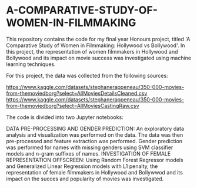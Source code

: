# A-COMPARATIVE-STUDY-OF-WOMEN-IN-FILMMAKING

This repository contains the code for my final year Honours project, titled 'A Comparative Study of Women in Filmmaking: Hollywood vs Bollywood'. In this project, the representation of women filmmakers in Hollywood and Bollywood and its impact on movie success was investigated using machine learning techniques.

For this project, the data was collected from the following sources:

https://www.kaggle.com/datasets/stephanerappeneau/350-000-movies-from-themoviedborg?select=AllMoviesDetailsCleaned.csv
https://www.kaggle.com/datasets/stephanerappeneau/350-000-movies-from-themoviedborg?select=AllMoviesCastingRaw.csv

The code is divided into two Jupyter notebooks:

DATA PRE-PROCESSING AND GENDER PREDICTION: An exploratory data analysis and visualization was performed on the data. The data was then pre-processed and feature extraction was performed. Gender prediction was performed for names with missing genders using SVM classifier models and n-gram suffixes of names.
INVESTIGATION OF FEMALE REPRESENTATION OFFSCREEN: Using Random Forest Regressor models and Generalized Linear Regression models with L1 penalty, the representation of female filmmakers in Hollywood and Bollywwod and its impact on the succes and popularity of movies was investigated.
